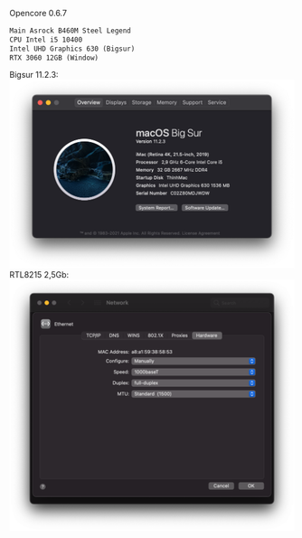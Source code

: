 Opencore 0.6.7

```
Main Asrock B460M Steel Legend
CPU Intel i5 10400 
Intel UHD Graphics 630 (Bigsur)
RTX 3060 12GB (Window)
```
Bigsur 11.2.3: 
![alt text](https://github.com/thinhly-lifetechvn/macos_efi/blob/master/AsrockB460M_10400_UHD630_Opencore/Screen%20Shot%202021-04-17%20at%2015.00.20.png "")
RTL8215 2,5Gb: 
![alt text](https://github.com/thinhly-lifetechvn/macos_efi/blob/master/AsrockB460M_10400_UHD630_Opencore/Screen%20Shot%202021-04-17%20at%2015.12.35.png "")
